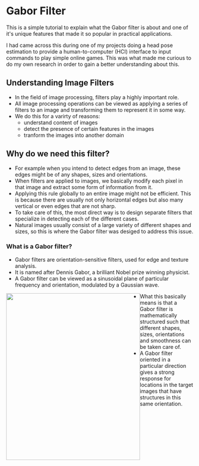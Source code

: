 # Gabor Filter
This is a simple tutorial to explain what the Gabor filter is about and one of it's unique features that made it so popular in practical applications.

I had came across this during one of my projects doing a head pose estimation to provide a human-to-computer (HCI) interface to input commands to play simple online games. This was what made me curious to do my own research in order to gain a better understanding about this.

## Understanding Image Filters
- In the field of image processing, filters play a highly important role.
- All image processing operations can be viewed as applying a series of filters to an image and transforming them to represent it in some way.
- We do this for a varirty of reasons: 
  - understand content of images
  - detect the presence of certain features in the images
  - tranform the images into another domain

## Why do we need this filter?
- For example when you intend to detect edges from an image, these edges might be of any shapes, sizes and orientations.
- When filters are applied to images, we basically modify each pixel in that image and extract some form of information from it.
- Applying this rule globally to an entire image might not be efficient. This is because there are usually not only horizontal edges but also many vertical or even edges that are not sharp.
- To take care of this, the most direct way is to design separate filters that specialize in detecting each of the different cases.
- Natural images usually consist of a large variety of different shapes and sizes, so this is where the Gabor filter was desiged to address this issue.

### What is a Gabor filter?
- Gabor filters are orientation-sensitive filters, used for edge and texture analysis.
- It is named after Dennis Gabor, a brilliant Nobel prize winning physicist.
- A Gabor filter can be viewed as a sinusoidal plane of particular frequency and orientation, modulated by a Gaussian wave.

<img src="https://github.com/aceirus/GaborFilter/sourcePictures/gabor1.jpg" width=360 height=449 style="float: left; margin-right: 0px;" />

- What this basically means is that a Gabor filter is mathematically structured such that different shapes, sizes, orientations and smoothness can be taken care of.
- A Gabor filter oriented in a particular direction gives a strong response for locations in the target images that have structures in this same orientation.

